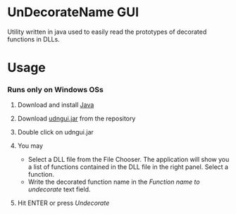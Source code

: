 # UnDecorateName GUI

Utility written in java used to easily read the prototypes of decorated functions in DLLs.

# Usage
### Runs only on Windows OSs

1. Download and install [Java](https://www.java.com/it/download/)

2. Download [udngui.jar](https://github.com/EnlitHamster/udngui/raw/master/udngui.jar) from the repository

3. Double click on udngui.jar

4. You may
   - Select a DLL file from the File Chooser. The application will show you a list of functions contained in the DLL file in the right panel. Select a function.
   - Write the decorated function name in the *Function name to undecorate* text field.
   
5. Hit ENTER or press *Undecorate*  
